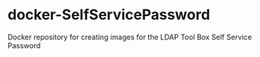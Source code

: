 # docker-SelfServicePassword
Docker repository for creating images for the LDAP Tool Box Self Service Password
